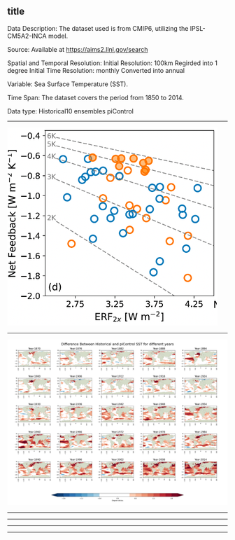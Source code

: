 title
---
Data Description:
The dataset used is from CMIP6, utilizing the IPSL-CM5A2-INCA model. 

Source:
Available at https://aims2.llnl.gov/search

Spatial and Temporal Resolution:
Initial Resolution: 100km
Regirded into 1 degree
Initial Time Resolution: monthly
Converted into annual

Variable:
Sea Surface Temperature (SST).

Time Span:
The dataset covers the period from 1850 to 2014.

Data type: 
Historical10 ensembles
piControl

 ---
![random fig](https://github.com/Aahelee/CLIM680_project_/blob/main/figures/1.png)


---
![random fig](https://github.com/Aahelee/CLIM680_project_/blob/main/figures/climatology.png)

---

---

---

---
